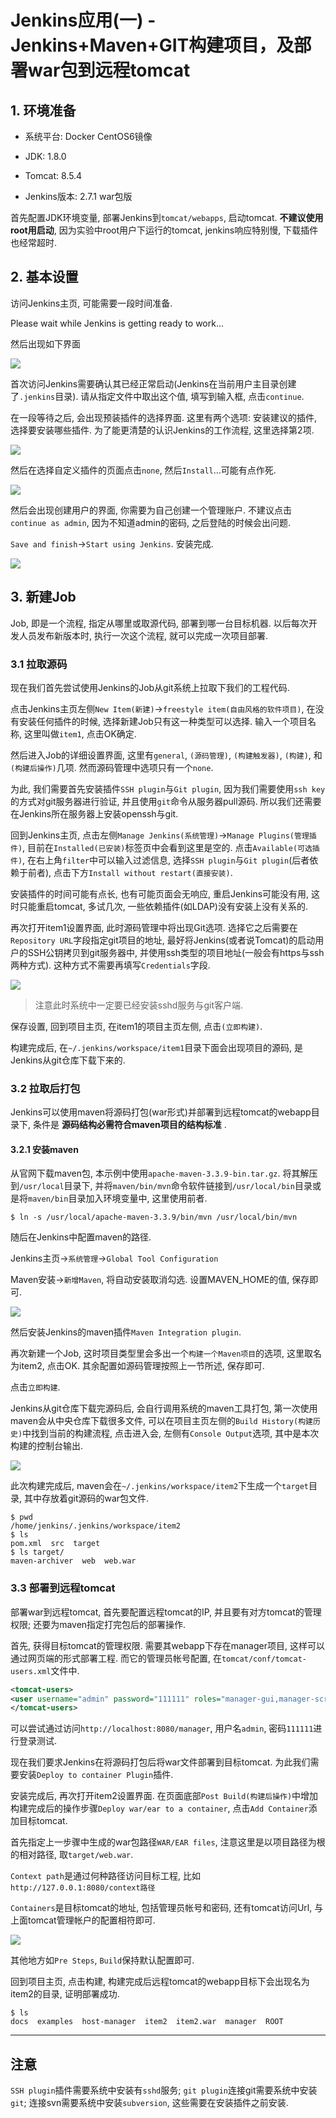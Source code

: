 # Jenkins应用(一) - Jenkins+Maven+GIT构建项目，及部署war包到远程tomcat

## 1. 环境准备

- 系统平台: Docker CentOS6镜像

- JDK: 1.8.0

- Tomcat: 8.5.4

- Jenkins版本: 2.7.1 war包版

首先配置JDK环境变量, 部署Jenkins到`tomcat/webapps`, 启动tomcat. **不建议使用root用启动**, 因为实验中root用户下运行的tomcat, jenkins响应特别慢, 下载插件也经常超时.

## 2. 基本设置

访问Jenkins主页, 可能需要一段时间准备.

Please wait while Jenkins is getting ready to work...

然后出现如下界面

![](img.generals.space/6a97f8404a44ce6160b2603324f05798.png)

首次访问Jenkins需要确认其已经正常启动(Jenkins在当前用户主目录创建了`.jenkins`目录). 请从指定文件中取出这个值, 填写到输入框, 点击`continue`.

在一段等待之后, 会出现预装插件的选择界面. 这里有两个选项: 安装建议的插件, 选择要安装哪些插件. 为了能更清楚的认识Jenkins的工作流程, 这里选择第2项.

![](img.generals.space/8c4370b67cf1cf1303fd1994664e7d87.png)

然后在选择自定义插件的页面点击`none`, 然后`Install`...可能有点作死.

![](img.generals.space/56de6a5f8b0f4270f3eb51d871a0277e.png)

然后会出现创建用户的界面, 你需要为自己创建一个管理账户. 不建议点击`continue as admin`, 因为不知道admin的密码, 之后登陆的时候会出问题.

`Save and finish`->`Start using Jenkins`. 安装完成.

![](img.generals.space/1bde1fd97b40bfd272a31c0d481622b9.png)

## 3. 新建Job

Job, 即是一个流程, 指定从哪里或取源代码, 部署到哪一台目标机器. 以后每次开发人员发布新版本时, 执行一次这个流程, 就可以完成一次项目部署.

### 3.1 拉取源码

现在我们首先尝试使用Jenkins的Job从git系统上拉取下我们的工程代码.

点击Jenkins主页左侧`New Item(新建)`->`freestyle item(自由风格的软件项目)`, 在没有安装任何插件的时候, 选择新建Job只有这一种类型可以选择. 输入一个项目名称, 这里叫做`item1`, 点击OK确定.

然后进入Job的详细设置界面, 这里有`general`, `(源码管理)`, `(构建触发器)`, `(构建)`, 和`(构建后操作)`几项. 然而源码管理中选项只有一个`none`.

为此, 我们需要首先安装插件`SSH plugin`与`Git plugin`, 因为我们需要使用`ssh key`的方式对git服务器进行验证, 并且使用`git`命令从服务器pull源码. 所以我们还需要在Jenkins所在服务器上安装openssh与git.

回到Jenkins主页, 点击左侧`Manage Jenkins(系统管理)`->`Manage Plugins(管理插件)`, 目前在`Installed(已安装)`标签页中会看到这里是空的. 点击`Available(可选插件)`, 在右上角`filter`中可以输入过滤信息, 选择`SSH plugin`与`Git plugin`(后者依赖于前者), 点击下方`Install without restart(直接安装)`.

安装插件的时间可能有点长, 也有可能页面会无响应, 重启Jenkins可能没有用, 这时只能重启tomcat, 多试几次, 一些依赖插件(如LDAP)没有安装上没有关系的.

再次打开item1设置界面, 此时源码管理中将出现Git选项. 选择它之后需要在`Repository URL`字段指定git项目的地址, 最好将Jenkins(或者说Tomcat)的启动用户的SSH公钥拷贝到git服务器中, 并使用ssh类型的项目地址(一般会有https与ssh两种方式). 这种方式不需要再填写`Credentials`字段.

![](img.generals.space/a17fdc3a08a1e6f1bff37a1a2722f789.png)

> 注意此时系统中一定要已经安装sshd服务与git客户端.

保存设置, 回到项目主页, 在item1的项目主页左侧, 点击`(立即构建)`.

构建完成后, 在`~/.jenkins/workspace/item1`目录下面会出现项目的源码, 是Jenkins从git仓库下载下来的.

### 3.2 拉取后打包

Jenkins可以使用maven将源码打包(war形式)并部署到远程tomcat的webapp目录下, 条件是 **源码结构必需符合maven项目的结构标准** .

#### 3.2.1 安装maven

从官网下载maven包, 本示例中使用`apache-maven-3.3.9-bin.tar.gz`. 将其解压到`/usr/local`目录下, 并将`maven/bin/mvn`命令软件链接到`/usr/local/bin`目录或是将`maven/bin`目录加入环境变量中, 这里使用前者.

```
$ ln -s /usr/local/apache-maven-3.3.9/bin/mvn /usr/local/bin/mvn
```

随后在Jenkins中配置maven的路径.

Jenkins主页->`系统管理`->`Global Tool Configuration`

Maven安装->`新增Maven`, 将自动安装取消勾选. 设置MAVEN_HOME的值, 保存即可.            

![](img.generals.space/729756c6f951aa38ae647be1f6bf0781.png)

然后安装Jenkins的maven插件`Maven Integration plugin`.

再次新建一个Job, 这时项目类型里会多出一个`构建一个Maven项目`的选项, 这里取名为item2, 点击OK. 其余配置如源码管理按照上一节所述, 保存即可.

点击`立即构建`.

Jenkins从git仓库下载完源码后, 会自行调用系统的maven工具打包, 第一次使用maven会从中央仓库下载很多文件, 可以在项目主页左侧的`Build History(构建历史)`中找到当前的构建流程, 点击进入会, 左侧有`Console Output`选项, 其中是本次构建的控制台输出.

![](img.generals.space/02e95ac1c6aecb18466fcac56a68d44e.png)

此次构建完成后, maven会在`~/.jenkins/workspace/item2`下生成一个`target`目录, 其中存放着git源码的war包文件.

```
$ pwd
/home/jenkins/.jenkins/workspace/item2
$ ls
pom.xml  src  target
$ ls target/
maven-archiver  web  web.war
```

### 3.3 部署到远程tomcat

部署war到远程tomcat, 首先要配置远程tomcat的IP, 并且要有对方tomcat的管理权限; 还要为maven指定打完包后的部署操作.

首先, 获得目标tomcat的管理权限. 需要其webapp下存在manager项目, 这样可以通过网页端的形式部署工程. 而它的管理员帐号配置, 在`tomcat/conf/tomcat-users.xml`文件中.

```xml
<tomcat-users>
<user username="admin" password="111111" roles="manager-gui,manager-script,manager-jmx,manager-status"/>
</tomcat-users>
```

可以尝试通过访问`http://localhost:8080/manager`, 用户名`admin`, 密码`111111`进行登录测试.

现在我们要求Jenkins在将源码打包后将war文件部署到目标tomcat. 为此我们需要安装`Deploy to container Plugin`插件.

安装完成后, 再次打开item2设置界面. 在页面底部`Post Build(构建后操作)`中增加构建完成后的操作步骤`Deploy war/ear to a container`, 点击`Add Container`添加目标tomcat.

首先指定上一步骤中生成的war包路径`WAR/EAR files`, 注意这里是以项目路径为根的相对路径, 取`target/web.war`.

`Context path`是通过何种路径访问目标工程, 比如`http://127.0.0.1:8080/context路径`

`Containers`是目标tomcat的地址, 包括管理员帐号和密码, 还有tomcat访问Url, 与上面tomcat管理帐户的配置相符即可.

![](img.generals.space/980da6192909c321657dc34d7b13e75f.png)

其他地方如`Pre Steps`, `Build`保持默认配置即可.

回到项目主页, 点击构建, 构建完成后远程tomcat的webapp目标下会出现名为item2的目录, 证明部署成功.

```
$ ls
docs  examples  host-manager  item2  item2.war  manager  ROOT
```

------

## 注意

`SSH plugin`插件需要系统中安装有`sshd`服务; `git plugin`连接git需要系统中安装`git`; 连接svn需要系统中安装`subversion`, 这些需要在安装插件之前安装.
